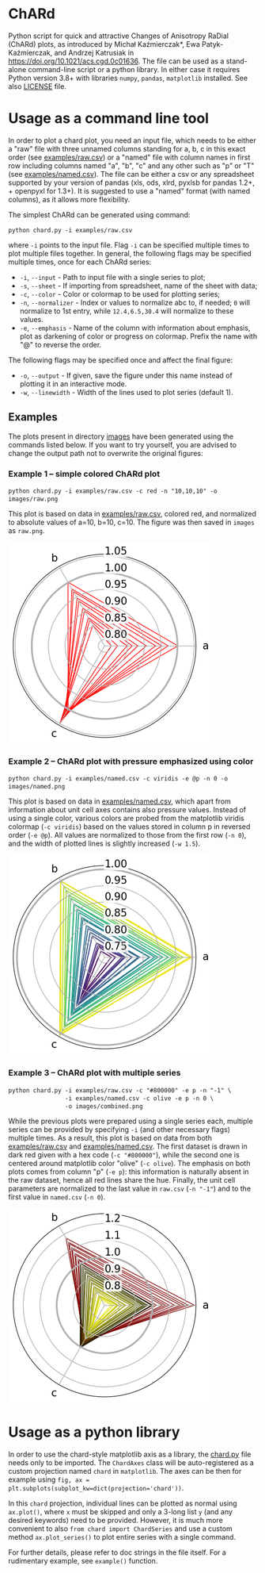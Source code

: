 # ChARd
Python script for quick and attractive Changes of Anisotropy RaDial (ChARd)
plots, as introduced by Michał Kaźmierczak*, Ewa Patyk-Kaźmierczak,
and Andrzej Katrusiak in https://doi.org/10.1021/acs.cgd.0c01636.
The file can be used as a stand-alone command-line script or a python library.
In either case it requires Python version 3.8+ with libraries
`numpy`, `pandas`, `matplotlib` installed. See also [LICENSE](LICENSE) file.

# Usage as a command line tool
In order to plot a chard plot, you need an input file, which needs to be
either a "raw" file with three unnamed columns standing for a, b, c
in this exact order (see [examples/raw.csv](examples/raw.csv))
or a "named" file with column names in first row including columns named
"a", "b", "c" and any other such as "p" or "T"
(see [examples/named.csv](examples/named.csv)).
The file can be either a csv or any spreadsheet supported by your version
of pandas (xls, ods, xlrd, pyxlsb for pandas 1.2+, + openpyxl for 1.3+).
It is suggested to use a "named" format (with named columns),
as it allows more flexibility.

The simplest ChARd can be generated using command:

    python chard.py -i examples/raw.csv

where `-i` points to the input file.
Flag `-i` can be specified multiple times to plot multiple files together.
In general, the following flags may be specified multiple times,
once for each ChARd series:

- `-i`, `--input` - Path to input file with a single series to plot;
- `-s`, `--sheet` - If importing from spreadsheet, name of the sheet with data;
- `-c`, `--color` - Color or colormap to be used for plotting series;
- `-n`, `--normalizer` - Index or values to normalize abc to, if needed;
  `0` will normalize to 1st entry,
  while `12.4,6.5,30.4` will normalize to these values.
- `-e`, `--emphasis` - Name of the column with information about emphasis,
  plot as darkening of color or progress on colormap.
  Prefix the name with "@" to reverse the order.

The following flags may be specified once and affect the final figure:
- `-o`, `--output` - If given, save the figure under this name instead
  of plotting it in an interactive mode.
- `-w`, `--linewidth` - Width of the lines used to plot series (default 1).

## Examples

The plots present in directory [images](images) have been generated using
the commands listed below. If you want to try yourself, you are advised to
change the output path not to overwrite the original figures:

### Example 1 – simple colored ChARd plot

    python chard.py -i examples/raw.csv -c red -n "10,10,10" -o images/raw.png

This plot is based on data in [examples/raw.csv](examples/raw.csv),
colored red, and normalized to absolute values of a=10, b=10, c=10.
The figure was then saved in `images` as `raw.png`.

![Raw chard plot](images/raw.png)

### Example 2 – ChARd plot with pressure emphasized using color

    python chard.py -i examples/named.csv -c viridis -e @p -n 0 -o images/named.png

This plot is based on data in [examples/named.csv](examples/named.csv), which
apart from information about unit cell axes contains also pressure values.
Instead of using a single color, various colors are probed from the matplotlib
viridis colormap (`-c viridis`) based on the values stored in column p
in reversed order (`-e @p`). All values are normalized to those from the first
row (`-n 0`), and the width of plotted lines is slightly increased (`-w 1.5`).

![Named chard plot](images/named.png)

### Example 3 – ChARd plot with multiple series

    python chard.py -i examples/raw.csv -c "#800000" -e p -n "-1" \
                    -i examples/named.csv -c olive -e p -n 0 \
                    -o images/combined.png

While the previous plots were prepared using a single series each,
multiple series can be provided by specifying `-i` (and other necessary flags)
multiple times. As a result, this plot is based on data from both
[examples/raw.csv](examples/raw.csv) and
[examples/named.csv](examples/named.csv).
The first dataset is drawn in dark red given with a hex code (`-c "#800000"`),
while the second one is centered around matplotlib color "olive" (`-c olive`).
The emphasis on both plots comes from column "p" (`-e p`):
this information is naturally absent in the raw dataset,
hence all red lines share the hue.
Finally, the unit cell parameters are normalized to the last value in `raw.csv`
(`-n "-1"`) and to the first value in `named.csv` (`-n 0`).

![Combined chard plot](images/combined.png)

# Usage as a python library

In order to use the chard-style matplotlib axis as a library,
the [chard.py](chard.py) file needs only to be imported.
The `ChardAxes` class will be auto-registered as a custom projection
named `chard` in `matplotlib`. The axes can be then for example using
`fig, ax = plt.subplots(subplot_kw=dict(projection='chard'))`.

In this `chard` projection, individual lines can be plotted as normal using
`ax.plot()`, where `x` must be skipped and only a 3-long list `y`
(and any desired keywords) need to be provided.
However, it is much more convenient to also `from chard import ChardSeries`
and use a custom method `ax.plot_series()` to plot entire series with
a single command.

For further details, please refer to doc strings in the file itself.
For a rudimentary example, see `example()` function.
